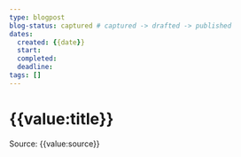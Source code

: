 ```yaml
---
type: blogpost
blog-status: captured # captured -> drafted -> published
dates:
  created: {{date}}
  start:
  completed: 
  deadline: 
tags: []
---
```

# {{value:title}}

Source: {{value:source}}


